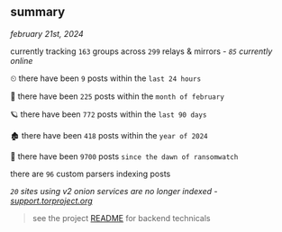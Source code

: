 
## summary
_february 21st, 2024_

currently tracking `163` groups across `299` relays & mirrors - _`85` currently online_

⏲ there have been `9` posts within the `last 24 hours`

🦈 there have been `225` posts within the `month of february`

🪐 there have been `772` posts within the `last 90 days`

🏚 there have been `418` posts within the `year of 2024`

🦕 there have been `9700` posts `since the dawn of ransomwatch`

there are `96` custom parsers indexing posts

_`20` sites using v2 onion services are no longer indexed - [support.torproject.org](https://support.torproject.org/onionservices/v2-deprecation/)_

> see the project [README](https://github.com/joshhighet/ransomwatch#ransomwatch--) for backend technicals

